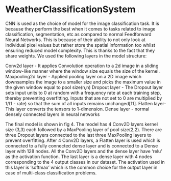 # WeatherClassificationSystem
CNN is used as the choice of model for the image classification task. It is because they perform the best when it comes to tasks related to image classification, segmentation, etc as compared to normal Feedforward Neural Networks. This is because of their ability to not only look at individual pixel values but rather store the spatial information too whilst ensuring reduced model complexity. This is thanks to the fact that they share weights. We used the following layers in the model structure:

Conv2d layer - It applies Convolution operation to a 2d image in a sliding window-like manner where the window size equals the size of the kernel.
Maxpooling2d layer - Applied pooling layer on a 2D image which downsamples the image to a smaller size and picks the maximum value in the given window equal to pool size(n,n)
Dropout layer - The Dropout layer sets input units to 0 at random with a frequency rate at each training step, thereby preventing overfitting. Inputs that are not set to 0 are multiplied by 1/(1 - rate) so that the sum of all inputs remains unchanged[11]. 
Flatten layer- This layer converts the tensors to 1-dimension.
Dense layer - normal densely connected layers in neural networks

The final model is shown in fig 4. The model has 4 Conv2D layers kernel size (3,3) each followed by a MaxPooling layer of pool size(2,2). There are three Dropout layers connected to the last three MaxPooling layers to prevent overfitting. After 4 Conv2D layers, a Flatten layer is used which is connected to a fully connected dense layer and is connected to a Dense layer with 128 nodes. All the Conv2D layers and the dense layer have ‘relu’ as the activation function. The last layer is a dense layer with 4 nodes corresponding to the 4 output classes in our dataset. The activation used in this layer is ‘softmax’ which is the common choice for the output layer in case of multi-class classification problems.
